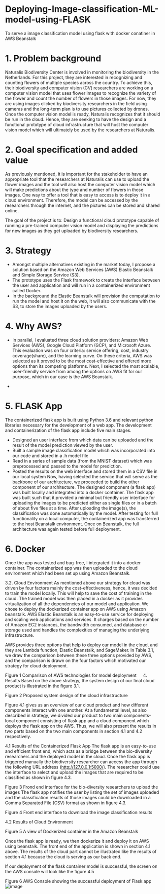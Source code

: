 # Deploying-Image-classification-ML-model-using-FLASK
To serve a image classification model using flask with docker conatiner in AWS Beanstalk


# 1.	Problem background
Naturalis Biodiversity Center is involved in monitoring the biodiversity in the Netherlands. For this project, they are interested in recognizing and counting flowers of multiple species across the country. To achieve this, their biodiversity and computer vision (CV) researchers are working on a computer vision model that uses flower images to recognize the variety of the flower and count the number of flowers in those images. For now, they are using images clicked by biodiversity researchers in the field using cameras and the long-term plan is to use pictures collected by drones. Once the computer vision model is ready, Naturalis recognizes that it should be run in the cloud. Hence, they are seeking to have the design and a functional prototype of cloud infrastructure that will host the computer vision model which will ultimately be used by the researchers at Naturalis.

# 2. Goal specification and added value
As previously mentioned, it is important for the stakeholder to have an appropriate tool that the researchers at Naturalis can use to upload the flower images and the tool will also host the computer vision model which will make predictions about the type and number of flowers in those images. One way to offer a tool that is easy to access is to deploy it in a cloud environment. Therefore, the model can be accessed by the researchers through the internet, and the pictures can be stored and shared online.

The goal of the project is to: Design a functional cloud prototype capable of running a pre-trained computer vision model and displaying the predictions for new images as they get uploaded by biodiversity researchers.

# 3.	Strategy
- Amongst multiple alternatives existing in the market today, I propose a solution based on the Amazon Web Services (AWS) Elastic Beanstalk and Simple Storage Service (S3).
- The prototype uses the Flask framework to create the interface between the user and application and will run in a containerized environment called Docker.
- In the background the Elastic Beanstalk will provision the computation to run the model and host it on the web, it will also communicate with the S3, to store the images uploaded by the users.


# 4. Why AWS? 
- In parallel, I evaluated three cloud solution providers: Amazon Web Services (AWS), Google Cloud Platform (GCP), and Microsoft Azure. This evaluation was on four criteria: service offering, cost, industry coverage(share), and the learning curve. On these criteria, AWS was selected as it proved to be the most cost-effective and offered more options than its competing platforms. Next, I selected the most scalable, user-friendly service from among the options on AWS fit for our purpose, which in our case is the AWS Beanstalk.

- 

# 5. FLASK App
The containerized flask app is built using Python 3.6 and relevant python libraries necessary for the development of a web app. The development and containerization of the flask app include five main stages.
 - Designed an user interface from which data can be uploaded and the result of the model prediction viewed by the user.
 - Built a sample image classification model which was incorporated into our code and stored in a .h model file
 - Read in a series of sample data (from the MNIST dataset) which was preprocessed and passed to the model for prediction.
 - Posted the results on the web interface and stored them in a CSV file in our local system
Now, having selected the service that will serve as the backbone of our architecture, we proceeded to build the other component of our architecture. The designed component (a flask app) was built locally and integrated into a docker container. The flask app was built such that it provided a minimal but friendly user interface for uploading the images to be predicted either as single files or in a batch of about five files at a time. After uploading the image(s), the classification was done automatically by the model. After testing for full functionality on a local computer, the containerized app was transferred to the host Beanstalk environment. Once on Beanstalk, the full architecture was again tested before full deployment.
  
# 6. Docker
Once the app was tested and bug-free, I integrated it into a docker container. The containerized app was then uploaded to the cloud environment which had been set up using Amazon Beanstalk.


3.2.	Cloud Environment
As mentioned above our strategy for cloud was driven by four factors mainly the cost-effectiveness, hence, it was decided to train the model locally. This will help to save the cost of training in the cloud. The trained model was then placed in a docker as it provides virtualization of all the dependencies of our model and application. We chose to deploy the dockerized container app on AWS using Amazon beanstalk. AWS Elastic Beanstalk is an easy-to-use service for deploying and scaling web applications and services. It charges based on the number of Amazon EC2 instances, the bandwidth consumed, and database or storage used and handles the complexities of managing the underlying infrastructure. 

AWS provides three options that help to deploy our model in the cloud, and they are Lambda function, Elastic Beanstalk, and SageMaker. In Table 3.1, we draw the comparison between these three options provided by AWS, and the comparison is drawn on the four factors which motivated our strategy for cloud deployment. 	

 
Figure 1 Comparison of AWS technologies for model deployment
 
4.	Results
Based on the above strategy, the system design of our final cloud product is illustrated in the figure 3.1. 

 
Figure 2 Proposed system design of the cloud infrastructure

Figure 4.1 gives us an overview of our cloud product and how different components interact with one another. At a fundamental level, as also described in strategy, we divided our product to two main components- local component consisting of flask app and a cloud component which deploys the flask app on the AWS. Thus, we will also present the results in two parts based on the two main components in section 4.1 and 4.2 respectively. 
 
4.1	 Results of the Containerized Flask App
The flask app is an easy-to-use and efficient front end, which acts as a bridge between the bio-diversity researchers and the deployed model in the cloud. Once the flask app is triggered manually the biodiversity researcher can access the app through the following URL address (http://127.0.0.1:5000/). The researcher could use the interface to select and upload the images that are required to be classified as shown in figure 4.3.
 
Figure 3 Frond end interface for the bio-diversity researchers to upload the images
The flask app notifies the user by listing the set of images uploaded and the classification results of those images could be downloaded in a Comma Separated File (CSV) format as shown in figure 4.3. 
 
Figure 4 Front end interface to download the image classification results




4.2 Results of Cloud Environment
                      
Figure 5 A view of Dockerized container in the Amazon Beanstalk
		

Once the flask app is ready, we then dockerize it and deploy it on AWS using beanstalk. The front end of the application is shown in section 4.1 above. The results of the cloud part cannot be illustrated like the results of section 4.1 because the cloud is serving as our back end. 

If our deployment of the flask container model is successful, the screen on the AWS console will look like the figure 4.5

          
Figure 6 AWS Console showing the successful deployment of Flask app
![image](https://github.com/Kaushik-Suresh/Deploying-Image-classification-ML-model-using-FLASK/assets/36950565/cc80e611-4784-4342-9132-8d531432345e)
